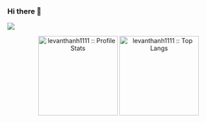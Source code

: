 ### Hi there 👋
[![](https://visitcount.itsvg.in/api?id=levanthanh1111&label=Viewers&color=8&icon=0&pretty=true)](https://visitcount.itsvg.in)


<p align="center">
	<a align="center"><img src="https://github-profile-trophy.vercel.app/?username=levanthanh1111&theme=tokyonight&row=1&column=6" height="180px" alt="levanthanh1111 :: Profile Stats" /></a>
	<a align="center"><img src="https://github-readme-stats.vercel.app/api?username=levanthanh1111&show_icons=true&theme=tokyonight" height="180px" alt="levanthanh1111 :: Top Langs" /></a>
</p>

<!--
**levanthanh1111/levanthanh1111** is a ✨ _special_ ✨ repository because its `README.md` (this file) appears on your GitHub profile.

Here are some ideas to get you started:

- 🔭 I’m currently working on ...
- 🌱 I’m currently learning ...
- 👯 I’m looking to collaborate on ...
- 🤔 I’m looking for help with ...
- 💬 Ask me about ...
- 📫 How to reach me: ...
- 😄 Pronouns: ...
- ⚡ Fun fact: ...
-->
